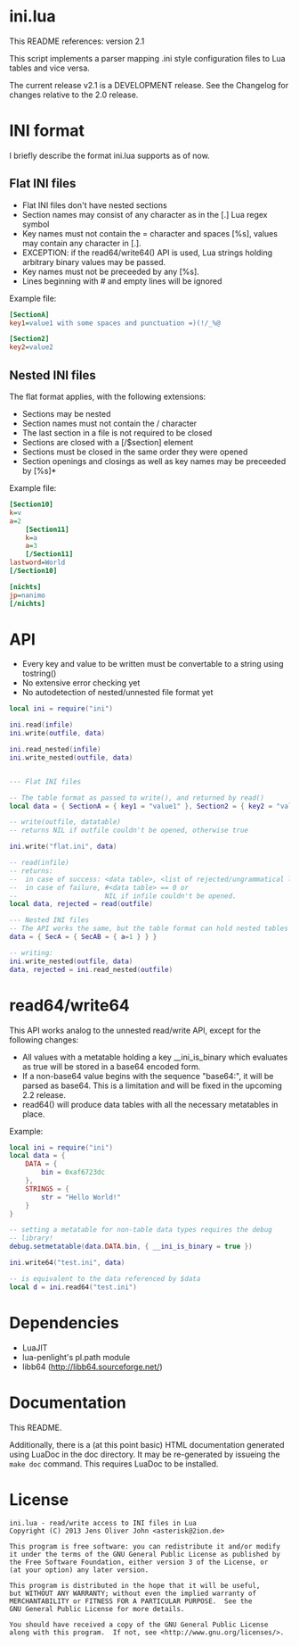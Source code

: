 # ini.lua

This README references: version 2.1

This script implements a parser mapping .ini style configuration files to Lua
tables and vice versa.

The current release v2.1 is a DEVELOPMENT release. See the Changelog for
changes relative to the 2.0 release.

# INI format

I briefly describe the format ini.lua supports as of now.

## Flat INI files

* Flat INI files don't have nested sections
* Section names may consist of any character as in the [.]
  Lua regex symbol
* Key names must not contain the = character and spaces [%s], values may contain any
  character in [.].
* EXCEPTION: if the read64/write64() API is used, Lua strings holding
  arbitrary binary values may be passed.
* Key names must not be preceeded by any [%s].
* Lines beginning with # and empty lines will be ignored

Example file:

```ini
[SectionA]
key1=value1 with some spaces and punctuation =)(!/_%@

[Section2]
key2=value2
```

## Nested INI files

The flat format applies, with the following extensions:

* Sections may be nested
* Section names must not contain the / character
* The last section in a file is not required to be closed
* Sections are closed with a [/$section] element
* Sections must be closed in the same order they were opened
* Section openings and closings as well as key names may be preceeded by
  [%s]*

Example file:

```ini
[Section10]
k=v
a=2
    [Section11]
    k=a
    a=3
    [/Section11]
lastword=World
[/Section10]

[nichts]
jp=nanimo
[/nichts]
```

# API

* Every key and value to be written must be convertable to a string
  using tostring()
* No extensive error checking yet
* No autodetection of nested/unnested file format yet

```lua
local ini = require("ini")

ini.read(infile)
ini.write(outfile, data)

ini.read_nested(infile)
ini.write_nested(outfile, data)
```

```lua

--- Flat INI files

-- The table format as passed to write(), and returned by read()
local data = { SectionA = { key1 = "value1" }, Section2 = { key2 = "value2" } }

-- write(outfile, datatable)
-- returns NIL if outfile couldn't be opened, otherwise true

ini.write("flat.ini", data)

-- read(infile)
-- returns:
--  in case of success: <data table>, <list of rejected/ungrammatical lines' line numbers>
--  in case of failure, #<data table> == 0 or
--                      NIL if infile couldn't be opened.
local data, rejected = read(outfile)

--- Nested INI files
-- The API works the same, but the table format can hold nested tables
data = { SecA = { SecAB = { a=1 } } }

-- writing:
ini.write_nested(outfile, data)
data, rejected = ini.read_nested(outfile)
```

# read64/write64

This API works analog to the unnested read/write API, except for the
following changes:

* All values with a metatable holding a key __ini_is_binary which
  evaluates as true will be stored in a base64 encoded form.
* If a non-base64 value begins with the sequence "base64:", it will be
  parsed as base64. This is a limitation and will be fixed in the
  upcoming 2.2 release.
* read64() will produce data tables with all the necessary metatables in
  place.

Example:

```lua
local ini = require("ini")
local data = {
    DATA = {
        bin = 0xaf6723dc
    },
    STRINGS = {
        str = "Hello World!"
    }
}

-- setting a metatable for non-table data types requires the debug
-- library!
debug.setmetatable(data.DATA.bin, { __ini_is_binary = true })

ini.write64("test.ini", data)

-- is equivalent to the data referenced by $data
local d = ini.read64("test.ini")
```

# Dependencies

* LuaJIT
* lua-penlight's pl.path module
* libb64 (http://libb64.sourceforge.net/)

# Documentation

This README.

Additionally, there is  a (at this point basic) HTML documentation
generated using LuaDoc in the doc directory. It may be re-generated by
issueing the `make doc` command.  This requires LuaDoc to be installed. 

# License

```
ini.lua - read/write access to INI files in Lua
Copyright (C) 2013 Jens Oliver John <asterisk@2ion.de>

This program is free software: you can redistribute it and/or modify
it under the terms of the GNU General Public License as published by
the Free Software Foundation, either version 3 of the License, or
(at your option) any later version.

This program is distributed in the hope that it will be useful,
but WITHOUT ANY WARRANTY; without even the implied warranty of
MERCHANTABILITY or FITNESS FOR A PARTICULAR PURPOSE.  See the
GNU General Public License for more details.

You should have received a copy of the GNU General Public License
along with this program.  If not, see <http://www.gnu.org/licenses/>.
```

